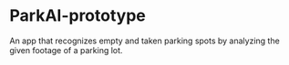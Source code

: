 # ParkAI-prototype
An app that recognizes empty and taken parking spots by analyzing the given footage of a parking lot.
